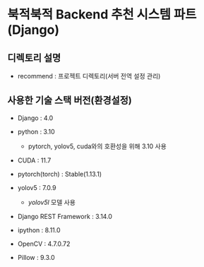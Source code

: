 # 북적북적 Backend 추천 시스템 파트(Django)

## 디렉토리 설명

- recommend : 프로젝트 디렉토리(서버 전역 설정 관리)

## 사용한 기술 스택 버전(환경설정)

- Django : 4.0
- python : 3.10

  - pytorch, yolov5, cuda와의 호환성을 위해 3.10 사용

- CUDA : 11.7
- pytorch(torch) : Stable(1.13.1)
- yolov5 : 7.0.9

  - _yolov5l_ 모델 사용

- Django REST Framework : 3.14.0
- ipython : 8.11.0
- OpenCV : 4.7.0.72
- Pillow : 9.3.0
